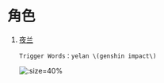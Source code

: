 # 角色

1. [夜兰](https://civitai.com/models/45254/ye-lan-or-realistic-genshin-lora)

   `Trigger Words：yelan \(genshin impact\)`

   ![](../../assets/reference/00081.png ':size=40%')
